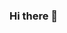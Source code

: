 ### Hi there 👋

<!--
**josh-amir/josh-amir** is a ✨ _special_ ✨ repository because its `README.md` (this file) appears on your GitHub profile.

Here are some ideas to get you started:

- 🔭 I’m currently working on my career in computer science
- 🌱 I’m currently learning Java
- 👯 I’m looking to collaborate on amazing projects
- 🤔 I’m looking for help with programming and coding problems that i may encounter
- 💬 Ask me about my inetrest 
- 📫 How to reach me: you email me at princengojo@g.cjc.edu.ph
- 😄 Pronouns: he/him
- ⚡ Fun fact: I am deeply interested in philosohpy and metaphysics
-->
